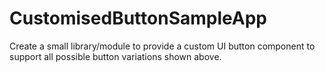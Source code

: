 # CustomisedButtonSampleApp
Create a small library/module to provide a custom UI button component to support all possible button variations shown above. 

